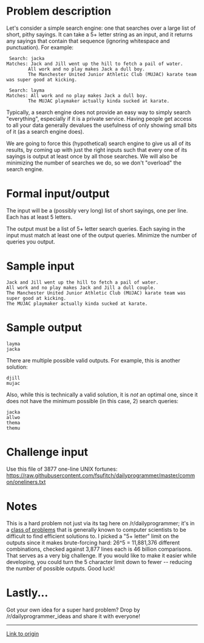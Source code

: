 # Problem description

Let's consider a simple search engine: one that searches over a large list of short, pithy sayings. It can take a 5+ letter string as an input, and it returns any sayings that contain that sequence (ignoring whitespace and punctuation). For example:

     Search: jacka
    Matches: Jack and Jill went up the hill to fetch a pail of water.
            All work and no play makes Jack a dull boy.
            The Manchester United Junior Athletic Club (MUJAC) karate team was super good at kicking.

     Search: layma
    Matches: All work and no play makes Jack a dull boy.
            The MUJAC playmaker actually kinda sucked at karate.


Typically, a search engine does not provide an easy way to simply search "everything", especially if it is a private service. Having people get access to all your data generally devalues the usefulness of only showing small bits of it (as a search engine does). 

We are going to force this (hypothetical) search engine to give us all of its results, by coming up with just the right inputs such that every one of its sayings is output at least once by all those searches. We will also be minimizing the number of searches we do, so we don't "overload" the search engine.

# Formal input/output

The input will be a (possibly very long) list of short sayings, one per line. Each has at least 5 letters.

The output must be a list of 5+ letter search queries. Each saying in the input must match at least one of the output queries. Minimize the number of queries you output.

# Sample input

    Jack and Jill went up the hill to fetch a pail of water.
    All work and no play makes Jack and Jill a dull couple.
    The Manchester United Junior Athletic Club (MUJAC) karate team was super good at kicking.
    The MUJAC playmaker actually kinda sucked at karate.

# Sample output

    layma
    jacka

There are multiple possible valid outputs. For example, this is another solution:

    djill
    mujac

Also, while this is technically a valid solution, it is *not* an optimal one, since it does not have the minimum possible (in this case, 2) search queries:

    jacka
    allwo
    thema
    themu

# Challenge input

Use this file of 3877 one-line UNIX fortunes: https://raw.githubusercontent.com/fsufitch/dailyprogrammer/master/common/oneliners.txt

# Notes

This is a hard problem not just via its tag here on /r/dailyprogrammer; it's in a [class of problems](https://en.wikipedia.org/wiki/NP-completeness#NP-complete_problems) that is generally known to computer scientists to be difficult to find efficient solutions to. I picked a "5+ letter" limit on the outputs since it makes brute-forcing hard: 26^5 = 11,881,376 different combinations, checked against 3,877 lines each is 46 billion comparisons. That serves as a very big challenge. If you would like to make it easier while developing, you could turn the 5 character limit down to fewer -- reducing the number of possible outputs. Good luck!

# Lastly...

Got your own idea for a super hard problem? Drop by /r/dailyprogrammer_ideas and share it with everyone!

---

[Link to origin](https://www.reddit.com/r/dailyprogrammer/47o4b6)